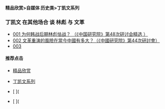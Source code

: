 #### 精品欣赏>自媒体 历史类>丁凯文系列
### 丁凯文 在其他场合 谈 林彪 与 文革

- [001 为何韩战后期林彪怯战？ （《中国研究院》第48次研讨会精选 ）](https://youtu.be/3YBkwHAveQ4)
- [002 文革重演的風險在當今中國有多大？（《中國研究院》第44次研討會）](https://youtu.be/Vq51b6wJPmI)
- [ 003  ](https://youtu.be/4H1mzr01_Zc)


#### 推荐点击
- [精品欣赏](https://summer200.github.io/content/main)
- [丁凯文系列](https://summer200.github.io/content/DingKaiwen)



- [   ](
- [   ](
